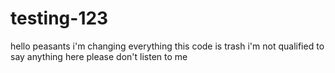 # testing-123
hello peasants
i'm changing everything
this code is trash
i'm not qualified to say anything here please don't listen to me
